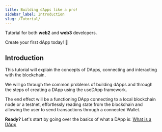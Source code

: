 ```yaml
---
title: Building dApps like a pro!
sidebar_label: Introduction
slug: /Tutorial/
---
```


Tutorial for both __web2__ and __web3__ developers.

Create your first dApp today! 🚀

## Introduction

This tutorial will explain the concepts of DApps, connecting and interacting with the blockchain.

We will go through the common problems of building dApps and through the steps of creating a DApp using the useDApp framework.

The end effect will be a functioning DApp connecting to a local blockchain node or a testnet, effortlessly reading state from the blockchain and allowing the user to send transactions through a connected Wallet.

__Ready?__ Let's start by going over the basics of what a DApp is: [What is a DApp](./DApp)
